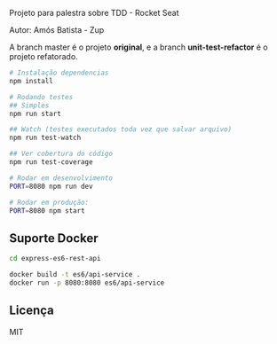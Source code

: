 Projeto para palestra sobre TDD - Rocket Seat

Autor: Amós Batista - Zup

A branch master é o projeto **original**, e a branch **unit-test-refactor** é o projeto refatorado.

```sh
# Instalação dependencias
npm install

# Rodando testes
## Simples
npm run start

## Watch (testes executados toda vez que salvar arquivo)
npm run test-watch

## Ver cobertura do código
npm run test-coverage

# Rodar em desenvolvimento
PORT=8080 npm run dev

# Rodar em produção:
PORT=8080 npm start
```
Suporte Docker
------
```sh
cd express-es6-rest-api

docker build -t es6/api-service .
docker run -p 8080:8080 es6/api-service
```

Licença
-------

MIT
